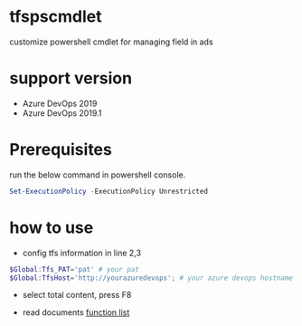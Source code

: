 # tfspscmdlet
customize powershell cmdlet for managing field in ads

# support version
- Azure DevOps 2019
- Azure DevOps 2019.1

# Prerequisites
run the below command in powershell console.
``` powershell
Set-ExecutionPolicy -ExecutionPolicy Unrestricted
```

# how to use
- config tfs information in line 2,3
``` powershell
$Global:Tfs_PAT='pat' # your pat
$Global:TfsHost='http://yourazuredevops'; # your azure devops hostname
```

- select total content, press F8

- read documents
[function list](https://github.com/niyw/tfspscmdlet/wiki/function-list)

